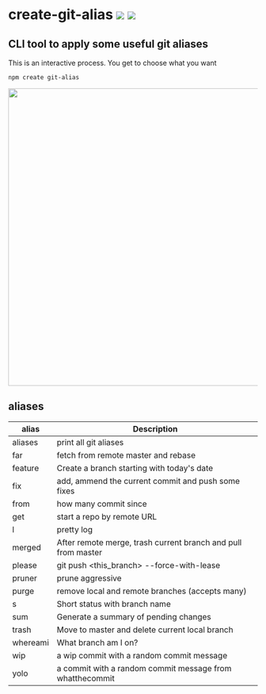 # create-git-alias [![](https://img.shields.io/npm/v/create-git-alias.svg)](https://www.npmjs.com/package/create-git-alias) [![](https://img.shields.io/badge/source--000000.svg?logo=github&style=social)](https://github.com/omrilotan/mono/tree/master/packages/create-git-alias)

## CLI tool to apply some useful git aliases
This is an interactive process. You get to choose what you want

```sh
npm create git-alias
```

<img src="https://user-images.githubusercontent.com/516342/48844024-713ada00-eda1-11e8-9eb3-5b2d0b4bdeb8.png" width="600">

## aliases

| alias | Description
| - | -
| aliases | print all git aliases
| far | fetch from remote master and rebase
| feature | Create a branch starting with today's date
| fix | add, ammend the current commit and push some fixes
| from | how many commit since <commit id>
| get | start a repo by remote URL
| l | pretty log
| merged | After remote merge, trash current branch and pull from master
| please | git push <this_branch> --force-with-lease
| pruner | prune aggressive
| purge | remove local and remote branches (accepts many)
| s | Short status with branch name
| sum | Generate a summary of pending changes
| trash | Move to master and delete current local branch
| whereami | What branch am I on?
| wip | a wip commit with a random commit message
| yolo | a commit with a random commit message from whatthecommit
